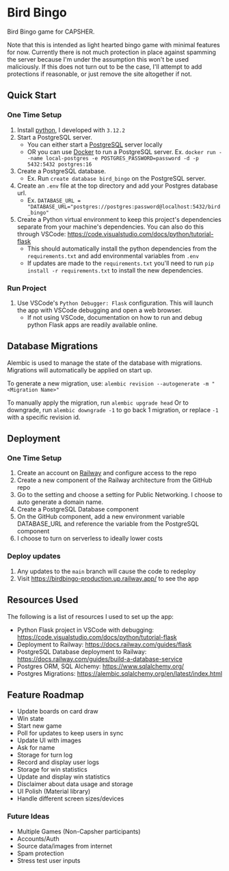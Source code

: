 # Bird Bingo
Bird Bingo game for CAPSHER.

Note that this is intended as light hearted bingo game with minimal features for now.
Currently there is not much protection in place against spamming the server because I'm under the assumption this won't be used maliciously.
If this does not turn out to be the case, I'll attempt to add protections if reasonable, or just remove the site altogether if not.

## Quick Start
### One Time Setup
1. Install [python](https://www.python.org/downloads/), I developed with `3.12.2`
2. Start a PostgreSQL server.
   - You can either start a [PostgreSQL](https://www.postgresql.org/) server locally
   - OR you can use [Docker](https://www.docker.com/) to run a PostgreSQL server. Ex. `docker run --name local-postgres -e POSTGRES_PASSWORD=password -d -p 5432:5432 postgres:16`
3. Create a PostgreSQL database.
   - Ex. Run `create database bird_bingo` on the PostgreSQL server. 
4. Create an `.env` file at the top directory and add your Postgres database url.
   - Ex. `DATABASE_URL = "DATABASE_URL="postgres://postgres:password@localhost:5432/bird_bingo"`
5. Create a Python virtual environment to keep this project's dependencies separate from your machine's dependencies. You can also do this through VSCode: https://code.visualstudio.com/docs/python/tutorial-flask
   - This should automatically install the python dependencies from the `requirements.txt` and add environmental variables from `.env`
   - If updates are made to the `requirements.txt` you'll need to run `pip install -r requirements.txt` to install the new dependencies.

### Run Project
1. Use VSCode's `Python Debugger: Flask` configuration. This will launch the app with VSCode debugging and open a web browser.
   - If not using VSCode, documentation on how to run and debug python Flask apps are readily available online.

## Database Migrations
Alembic is used to manage the state of the database with migrations.
Migrations will automatically be applied on start up.

To generate a new migration, use: `alembic revision --autogenerate -m "<Migration Name>"`

To manually apply the migration, run `alembic upgrade head`
Or to downgrade, run `alembic downgrade -1` to go back 1 migration, or replace `-1` with a specific revision id.

## Deployment
### One Time Setup
1. Create an account on [Railway](https://railway.com/) and configure access to the repo
2. Create a new component of the Railway architecture from the GitHub repo
3. Go to the setting and choose a setting for Public Networking. I choose to auto generate a domain name.
4. Create a PostgreSQL Database component
5. On the GitHub component, add a new environment variable DATABASE_URL and reference the variable from the PostgreSQL component
6. I choose to turn on serverless to ideally lower costs

### Deploy updates
1. Any updates to the `main` branch will cause the code to redeploy
2. Visit https://birdbingo-production.up.railway.app/ to see the app

## Resources Used
The following is a list of resources I used to set up the app:
- Python Flask project in VSCode with debugging: https://code.visualstudio.com/docs/python/tutorial-flask
- Deployment to Railway: https://docs.railway.com/guides/flask
- PostgreSQL Database deployment to Railway: https://docs.railway.com/guides/build-a-database-service
- Postgres ORM, SQL Alchemy: https://www.sqlalchemy.org/
- Postgres Migrations: https://alembic.sqlalchemy.org/en/latest/index.html

## Feature Roadmap
- Update boards on card draw
- Win state
- Start new game
- Poll for updates to keep users in sync
- Update UI with images
- Ask for name
- Storage for turn log
- Record and display user logs
- Storage for win statistics
- Update and display win statistics
- Disclaimer about data usage and storage
- UI Polish (Material library)
- Handle different screen sizes/devices

### Future Ideas
- Multiple Games (Non-Capsher participants)
- Accounts/Auth
- Source data/images from internet
- Spam protection
- Stress test user inputs
